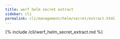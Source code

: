 ```yaml
---
title: werf helm secret extract
sidebar: cli
permalink: cli/management/helm/secret/extract.html
---
```


{% include /cli/werf_helm_secret_extract.md %}
